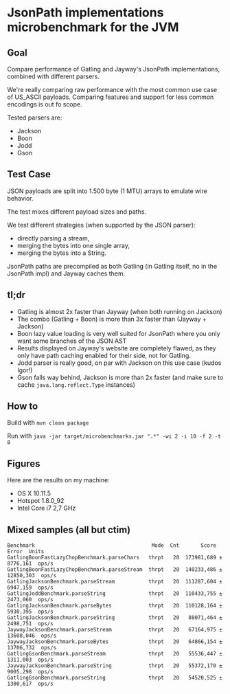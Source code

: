# JsonPath implementations microbenchmark for the JVM

## Goal

Compare performance of Gatling and Jayway's JsonPath implementations, combined with different parsers.

We're really comparing raw performance with the most common use case of US_ASCII payloads.
Comparing features and support for less common encodings is out fo scope.

Tested parsers are:
* Jackson
* Boon
* Jodd
* Gson

## Test Case

JSON payloads are split into 1.500 byte (1 MTU) arrays to emulate wire behavior.

The test mixes different payload sizes and paths.

We test different strategies (when supported by the JSON parser):
* directly parsing a stream,
* merging the bytes into one single array,
* merging the bytes into a String.

JsonPath paths are precompiled as both Gatling (in Gatling itself, no in the JsonPath impl) and Jayway caches them.

## tl;dr

* Gatling is almost 2x faster than Jayway (when both running on Jackson)
* The combo (Gatling + Boon) is more than 3x faster than (Jayway + Jackson)
* Boon lazy value loading is very well suited for JsonPath where you only want some branches of the JSON AST
* Results displayed on Jayway's website are completely flawed, as they only have path caching enabled for their side, not for Gatling.
* Jodd parser is really good, on par with Jackson on this use case (kudos Igor!)
* Gson falls way behind, Jackson is more than 2x faster (and make sure to cache `java.lang.reflect.Type` instances)

## How to

Build with `mvn clean package`

Run with `java -jar target/microbenchmarks.jar ".*" -wi 2 -i 10 -f 2 -t 8`

## Figures

Here are the results on my machine:

* OS X 10.11.5
* Hotspot 1.8.0_92
* Intel Core i7 2,7 GHz

## Mixed samples (all but ctim)

```
Benchmark                                      Mode  Cnt       Score       Error  Units
GatlingBoonFastLazyChopBenchmark.parseChars   thrpt   20  173981,689 ±  8776,161  ops/s
GatlingBoonFastLazyChopBenchmark.parseStream  thrpt   20  140233,486 ± 12850,303  ops/s
GatlingJacksonBenchmark.parseStream           thrpt   20  111287,604 ±  6947,159  ops/s
GatlingJoddBenchmark.parseString              thrpt   20  110433,755 ±  2473,060  ops/s
GatlingJacksonBenchmark.parseBytes            thrpt   20  110128,164 ±  5930,395  ops/s
GatlingJacksonBenchmark.parseString           thrpt   20   88071,464 ±  2498,751  ops/s
JaywayJacksonBenchmark.parseStream            thrpt   20   67164,975 ± 13608,046  ops/s
JaywayJacksonBenchmark.parseBytes             thrpt   20   64866,154 ± 13706,732  ops/s
GatlingGsonBenchmark.parseStream              thrpt   20   55536,447 ±  1311,003  ops/s
JaywayJacksonBenchmark.parseString            thrpt   20   55372,170 ±  9005,298  ops/s
GatlingGsonBenchmark.parseString              thrpt   20   54520,525 ±  1300,617  ops/s
```

